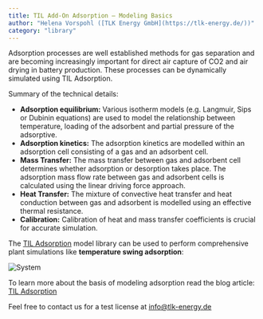 ```yaml
---
title: TIL Add-On Adsorption – Modeling Basics
author: "Helena Vorspohl ([TLK Energy GmbH](https://tlk-energy.de/))"
category: "library"
---
```


Adsorption processes are well established methods for gas separation and are becoming increasingly important for direct air capture of CO2 and air drying in battery production. These processes can be dynamically simulated using TIL Adsorption.

Summary of the technical details:
- **Adsorption equilibrium:** Various isotherm models (e.g. Langmuir, Sips or Dubinin equations) are used to model the relationship between temperature, loading of the adsorbent and partial pressure of the adsorptive.
- **Adsorption kinetics:** The adsorption kinetics are modelled within an adsorption cell consisting of a gas and an adsorbent cell.
- **Mass Transfer:** The mass transfer between gas and adsorbent cell determines whether adsorption or desorption takes place. The adsorption mass flow rate between gas and adsorbent cells is calculated using the linear driving force approach.
- **Heat Transfer:** The mixture of convective heat transfer and heat conduction between gas and adsorbent is modelled using an effective thermal resistance.
- **Calibration:** Calibration of heat and mass transfer coefficients is crucial for accurate simulation.

The [TIL Adsorption](https://tlk-energy.de/en/software/til-suite/adsorption) model library can be used to perform comprehensive plant simulations like **temperature swing adsorption**:

![System](TSA_System.jpg " System")

To learn more about the basis of modeling adsorption read the blog article:
[TIL Adsorption](https://tlk-energy.de/blog-en/simulation-adsorption-processes-modeling-basics)

Feel free to contact us for a test license at [info@tlk-energy.de](mailto:info@tlk-energy.de)